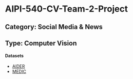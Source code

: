 # AIPI-540-CV-Team-2-Project

## Category: Social Media & News
## Type: Computer Vision


#### Datasets

- [AIDER](https://drive.google.com/file/d/1sRY-7OwEc3BjYNv-rRpdlJms9e4HHf2V/view?usp=sharing)
- [MEDIC](https://drive.google.com/file/d/14HXw07u0b94k-CSmrq59tqoIm_g5JdW5/view?usp=sharing)
